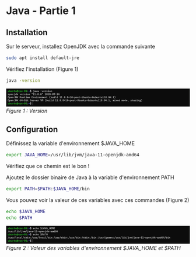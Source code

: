 # Java - Partie 1

## Installation

Sur le serveur, installez OpenJDK avec la commande suivante
``` bash
sudo apt install default-jre
```

Vérifiez l'installation (Figure 1)
``` bash
java -version
```

![Version de Java](./images/java_part_one_version.jpg)
*Figure 1 : Version*

## Configuration

Définissez la variable d'environnement $JAVA_HOME
``` bash
export JAVA_HOME=/usr/lib/jvm/java-11-openjdk-amd64
```

Vérifiez que ce chemin est le bon !

Ajoutez le dossier binaire de Java à la variable d'environnement PATH
``` bash
export PATH=$PATH:$JAVA_HOME/bin
```

Vous pouvez voir la valeur de ces variables avec ces commandes (Figure 2)
``` bash
echo $JAVA_HOME
echo $PATH
```
   
![Valeur des variables d'environnement $JAVA_HOME et $PATH](./images/java_part_one_env.jpg)
*Figure 2 : Valeur des variables d'environnement $JAVA_HOME et $PATH*
